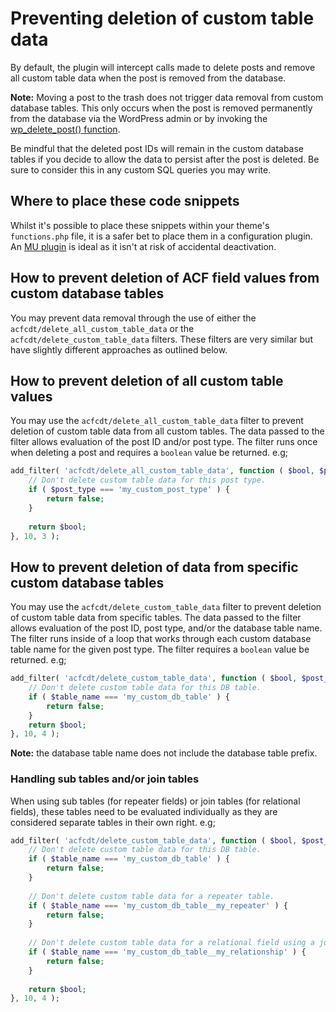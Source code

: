 # Preventing deletion of custom table data

By default, the plugin will intercept calls made to delete posts and remove all custom table data when the post is
removed from the database.

**Note:** Moving a post to the trash does not trigger data removal from custom database tables. This only occurs when
the post is removed permanently from the database via the WordPress admin or by invoking
the [wp_delete_post() function](https://developer.wordpress.org/reference/functions/wp_delete_post/).

Be mindful that the deleted post IDs will remain in the custom database tables if you decide to allow the data to
persist after the post is deleted. Be sure to consider this in any custom SQL queries you may write.

## Where to place these code snippets

Whilst it's possible to place these snippets within your theme's `functions.php` file, it is a safer bet to place them
in a configuration plugin. An [MU plugin](https://wordpress.org/support/article/must-use-plugins/) is ideal as it isn't
at risk of accidental deactivation.

## How to prevent deletion of ACF field values from custom database tables

You may prevent data removal through the use of either the `acfcdt/delete_all_custom_table_data`
or the `acfcdt/delete_custom_table_data` filters. These filters are very similar but have slightly different approaches
as outlined below.

## How to prevent deletion of all custom table values

You may use the `acfcdt/delete_all_custom_table_data` filter to prevent deletion of custom table data from all custom
tables. The data passed to the filter allows evaluation of the post ID and/or post type. The filter runs once when
deleting a post and requires a `boolean` value be returned. e.g;

```php
add_filter( 'acfcdt/delete_all_custom_table_data', function ( $bool, $post_id, $post_type ) {
    // Don't delete custom table data for this post type.
    if ( $post_type === 'my_custom_post_type' ) {
        return false;
    }
    
    return $bool;
}, 10, 3 );
```

## How to prevent deletion of data from specific custom database tables

You may use the `acfcdt/delete_custom_table_data` filter to prevent deletion of custom table data from specific tables.
The data passed to the filter allows evaluation of the post ID, post type, and/or the database table name. The filter
runs inside of a loop that works through each custom database table name for the given post type. The filter requires
a `boolean` value be returned. e.g;

```php
add_filter( 'acfcdt/delete_custom_table_data', function ( $bool, $post_id, $post_type, $table_name ) {
    // Don't delete custom table data for this DB table.
    if ( $table_name === 'my_custom_db_table' ) {
        return false;
    }
    return $bool;
}, 10, 4 );
```

**Note:** the database table name does not include the database table prefix.

### Handling sub tables and/or join tables

When using sub tables (for repeater fields) or join tables (for relational fields), these tables need to be evaluated
individually as they are considered separate tables in their own right. e.g;

```php
add_filter( 'acfcdt/delete_custom_table_data', function ( $bool, $post_id, $post_type, $table_name ) {
    // Don't delete custom table data for this DB table.
    if ( $table_name === 'my_custom_db_table' ) {
        return false;
    }
    
    // Don't delete custom table data for a repeater table.
    if ( $table_name === 'my_custom_db_table__my_repeater' ) {
        return false;
    }
    
    // Don't delete custom table data for a relational field using a join table.
    if ( $table_name === 'my_custom_db_table__my_relationship' ) {
        return false;
    }
    
    return $bool;
}, 10, 4 );
```